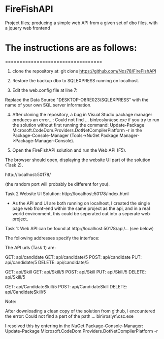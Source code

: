 # FireFishAPI
Project files; producing a simple web API from a given set of dbo files, with a jquery web frontend


# The instructions are as follows:
==================================
1. clone the repository at:
git clone https://github.com/Nos78/FireFishAPI

2. Restore the backup dbo to SQLEXPRESS running on localhost.

3. Edit the web.config file at line 7:

Replace the <connectionString> Data Source "DESKTOP-O8RE023\SQLEXPRESS" with the name of your own SQL server information.

4. After cloning the repository, a bug in Visual Studio package manager produces an error...:
Could not find ... bin\roslyn\csc.exe
if you try to run the solution without first running the command:
Update-Package Microsoft.CodeDom.Providers.DotNetCompilerPlatform -r
in the Package-Console-Manager (Tools->NuGet Package Manager->Package-Manager-Console).

5. Open the FireFishAPI solution and run the Web API (F5).

The browser should open, displaying the website UI part of the solution (Task 2).

http://localhost:50178/

(the random port will probably be different for you).

Task 2 Website UI Solution: http://localhost:50178/index.html
- As the API and UI are both running on localhost, I created the single page web front-end within the same project as the api, and in a real world environment, this could be seperated out into a seperate web project.

Task 1: Web API can be found at
http://localhost:50178/api/... (see below)

The following addresses specify the interface:

The API urls (Task 1) are:

GET: api/candidate
GET: api/candidate/5
POST: api/candidate
PUT: api/candidate/5
DELETE: api/candidate/5

GET: api/Skill
GET: api/Skill/5
POST: api/Skill
PUT: api/Skill/5
DELETE: api/Skill/5

GET: api/CandidateSkill/5
POST: api/CandidateSkill
DELETE: api/CandidateSkill/5


Note:

After downloading a clean copy of the solution from github, I encountered the error:
Could not find a part of the path … bin\roslyn\csc.exe

I resolved this by entering in the NuGet Package-Console-Manager:
Update-Package Microsoft.CodeDom.Providers.DotNetCompilerPlatform -r
